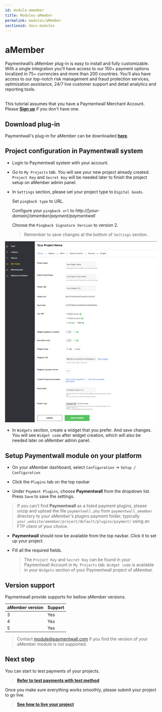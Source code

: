 ```yaml
---
id: module-amember
title: Modules-aMember
permalink: modules/aMember
sectionid: docs-modules
---
```


# aMember

Paymentwall’s aMember plug-in is easy to install and fully customizable. With a single integration you’ll have access to our 150+ payment options localized in 75+ currencies and more than 200 countries. You’ll also have access to our top-notch risk management and fraud protection services, optimization assistance, 24/7 live customer support and detail analytics and reporting tools.

<br>This tutorial assumes that you have a Paymentwall Merchant Account. Please **[Sign up](https://api.paymentwall.com/pwaccount/signup?source=amember&mode=merchant)** if you don't have one.

## Download plug-in

Paymentwall's plug-in for aMember can be downloaded **[here](https://github.com/paymentwall)**.

## Project configuration in Paymentwall system

* Login to Paymentwall system with your account.

* Go to ```My Projects``` tab. You will see your new project already created. ```Project Key``` and ```Secret Key``` will be needed later to finish the project setup on aMember admin panel.

* In ```Settings``` section, please set your project type to  ```Digital Goods```.

  Set ```pingback type``` to URL.

  Configure your ```pingback url``` to *http://[your-domain]/amember/payment/paymentwall*

  Choose the ```Pingback Signature Version``` to version 2.

  > Remember to save changes at the bottom of ```Settings``` section.

<img src="/textures/pic/modules/amember.png">

* In ```Widgets``` section, create a widget that you prefer. And save changes. You will see ```Widget code``` after widget creation, which will also be needed later on aMember admin panel.

## Setup Paymentwall module on your platform
* On your aMember dashboard, select ```Configuration``` -> ```Setup / Configuration```

* Click the ```Plugins``` tab on the top navbar

* Under ```Payment Plugins```, choose **Paymentwall** from the dropdown list. Press ```Save``` to save the settings.
> If you can't find **Paymentwall** as a listed payment plugins, please unzip and upload the file ```paymentwall.php``` from ```paymentwall_amember``` directory to your aMember's plugins payment folder, typically ```your_website/amember/project/default/plugins/payment/``` using an FTP client of your choice.

* **Paymentwall** should now be available from the top navbar. Click it to set up your project.

* Fill all the required fields.

  >The ```Project Key``` and ```Secret Key``` can be found in your Paymentwall Account in ```My Projects``` tab. ```Widget code``` is available in your ```Widgets``` section of your Paymentwall project of aMember.


## Version support

Paymentwall provide supports for bellow aMember versions.

|aMember version|Support|
|:-------|:--------|
|3|Yes|
|4|Yes|
|5|Yes|

> Contact [module@paymentwall.com](mailto:module@paymentwall.com) if you find the version of your aMember module is not supported.

## Next step

You can start to test payments of your projects.

> **[Refer to test payments with test method](/sandbox/test-payment)**

Once you make sure everything works smoothly, please submit your project to go live.

> **[See how to live your project](/go_live-home)**